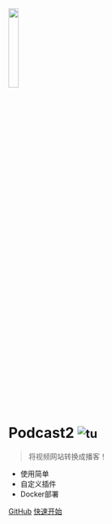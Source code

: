 <!-- _coverpage.md -->

<!-- ![logo](975x975-logo.001.png) -->
<img src="../images/975x975-logo.png" width="20%" height="20%"> 

# Podcast2 <small>![tu](https://img.shields.io/github/v/release/yajuhua/podcast2?include_prereleases&style=flat-square&label=)</small>

> 将视频网站转换成播客！

- 使用简单
- 自定义插件
- Docker部署

[GitHub](https://github.com/yajuhua/podcast2/)
[快速开始](GetStarted/GetStarted)
